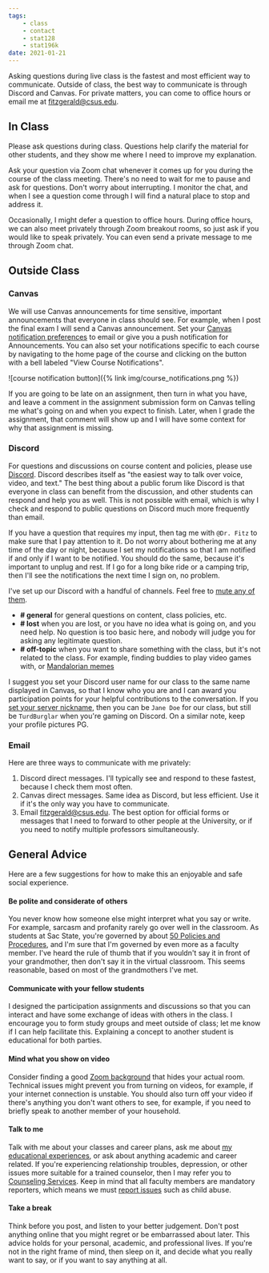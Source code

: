 ```yaml
---
tags:
    - class
    - contact
    - stat128
    - stat196k
date: 2021-01-21
---
```


Asking questions during live class is the fastest and most efficient way to communicate.
Outside of class, the best way to communicate is through Discord and Canvas.
For private matters, you can come to office hours or email me at <fitzgerald@csus.edu>.

## In Class

Please ask questions during class.
Questions help clarify the material for other students, and they show me where I need to improve my explanation.

Ask your question via Zoom chat whenever it comes up for you during the course of the class meeting.
There's no need to wait for me to pause and ask for questions.
Don't worry about interrupting.
I monitor the chat, and when I see a question come through I will find a natural place to stop and address it.

Occasionally, I might defer a question to office hours.
During office hours, we can also meet privately through Zoom breakout rooms, so just ask if you would like to speak privately.
You can even send a private message to me through Zoom chat.


## Outside Class

### Canvas

We will use Canvas announcements for time sensitive, important announcements that everyone in class should see.
For example, when I post the final exam I will send a Canvas announcement.
Set your [Canvas notification preferences](https://csus.instructure.com/profile/communication) to email or give you a push notification for Announcements.
You can also set your notifications specific to each course by navigating to the home page of the course and clicking on the button with a bell labeled "View Course Notifications".

![course notification button]({% link img/course_notifications.png %})

If you are going to be late on an assignment, then turn in what you have, and leave a comment in the assignment submission form on Canvas telling me what's going on and when you expect to finish.
Later, when I grade the assignment, that comment will show up and I will have some context for why that assignment is missing.


### Discord

For questions and discussions on course content and policies, please use [Discord](https://discord.com/channels/@me).
Discord describes itself as "the easiest way to talk over voice, video, and text."
The best thing about a public forum like Discord is that everyone in class can benefit from the discussion, and other students can respond and help you as well.
This is not possible with email, which is why I check and respond to public questions on Discord much more frequently than email.

If you have a question that requires my input, then tag me with `@Dr. Fitz` to make sure that I pay attention to it.
Do not worry about bothering me at any time of the day or night, because I set my notifications so that I am notified if and only if I want to be notified.
You should do the same, because it's important to unplug and rest.
If I go for a long bike ride or a camping trip, then I'll see the notifications the next time I sign on, no problem.

I've set up our Discord with a handful of channels.
Feel free to [mute any of them](https://support.discord.com/hc/en-us/articles/209791877-How-do-I-mute-and-disable-notifications-for-specific-channels-).

- __# general__ for general questions on content, class policies, etc.
- __# lost__ when you are lost, or you have no idea what is going on, and you need help.
    No question is too basic here, and nobody will judge you for asking any legitimate question.
- __# off-topic__ when you want to share something with the class, but it's not related to the class.
    For example, finding buddies to play video games with, or [Mandalorian memes](https://gamerant.com/star-wars-mandalorian-best-memes/)

I suggest you set your Discord user name for our class to the same name displayed in Canvas, so that I know who you are and I can award you participation points for your helpful contributions to the conversation.
If you [set your server nickname](https://support.discord.com/hc/en-us/articles/219070107-Server-Nicknames), then you can be `Jane Doe` for our class, but still be `TurdBurglar` when you're gaming on Discord.
On a similar note, keep your profile pictures PG.


### Email

Here are three ways to communicate with me privately:

1. Discord direct messages.
    I'll typically see and respond to these fastest, because I check them most often. 
2. Canvas direct messages.
    Same idea as Discord, but less efficient.
    Use it if it's the only way you have to communicate.
3. Email <fitzgerald@csus.edu>.
    The best option for official forms or messages that I need to forward to other people at the University, or if you need to notify multiple professors simultaneously.


## General Advice

Here are a few suggestions for how to make this an enjoyable and safe social experience.

#### Be polite and considerate of others

You never know how someone else might interpret what you say or write.
For example, sarcasm and profanity rarely go over well in the classroom.
As students at Sac State, you're governed by about [50 Policies and Procedures](https://www.csus.edu/student-affairs/policy-procedures.html), and I'm sure that I'm governed by even more as a faculty member.
I've heard the rule of thumb that if you wouldn't say it in front of your grandmother, then don't say it in the virtual classroom.
This seems reasonable, based on most of the grandmothers I've met.

#### Communicate with your fellow students

I designed the participation assignments and discussions so that you can interact and have some exchange of ideas with others in the class.
I encourage you to form study groups and meet outside of class; let me know if I can help facilitate this.
Explaining a concept to another student is educational for both parties.

#### Mind what you show on video

Consider finding a good [Zoom background](https://sacstate.smugmug.com/Sac-State-Zoom-Backgrounds/) that hides your actual room.
Technical issues might prevent you from turning on videos, for example, if your internet connection is unstable.
You should also turn off your video if there's anything you don't want others to see, for example, if you need to briefly speak to another member of your household.

#### Talk to me

Talk with me about your classes and career plans, ask me about [my educational experiences](http://webpages.csus.edu/fitzgerald/my-education-path/), or ask about anything academic and career related.
If you're experiencing relationship troubles, depression, or other issues more suitable for a trained counselor, then I may refer you to [Counseling Services](https://www.csus.edu/student-life/health-counseling/).
Keep in mind that all faculty members are mandatory reporters, which means we must [report issues](https://www.csus.edu/title-ix/reporting.html) such as child abuse.

#### Take a break

Think before you post, and listen to your better judgement.
Don't post anything online that you might regret or be embarrassed about later.
This advice holds for your personal, academic, and professional lives.
If you're not in the right frame of mind, then sleep on it, and decide what you really want to say, or if you want to say anything at all.
